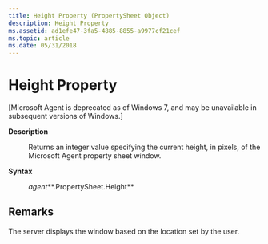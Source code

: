 ```yaml
---
title: Height Property (PropertySheet Object)
description: Height Property
ms.assetid: ad1efe47-3fa5-4885-8855-a9977cf21cef
ms.topic: article
ms.date: 05/31/2018
---
```


# Height Property

\[Microsoft Agent is deprecated as of Windows 7, and may be unavailable in subsequent versions of Windows.\]

<dl> <dt>

<span id="Description"></span><span id="description"></span><span id="DESCRIPTION"></span>**Description**
</dt> <dd>

Returns an integer value specifying the current height, in pixels, of the Microsoft Agent property sheet window.

</dd> <dt>

<span id="Syntax"></span><span id="syntax"></span><span id="SYNTAX"></span>**Syntax**
</dt> <dd>

*agent***.PropertySheet.Height**

</dd> </dl>

## Remarks

The server displays the window based on the location set by the user.

 

 





